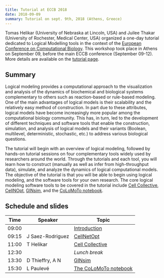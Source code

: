 ```yaml
---
title: Tutorial at ECCB 2018 
date: 2018-09-09
summary: Tutorial on sept. 9th, 2018 (Athens, Greece)
---
```


Tomas Helikar (University of Nebraska at Lincoln, USA) and Juilee Thakar (University of Rochester, Medical Center, USA)
organized a one-day tutorial dedicated to Logical Modelling tools in the context of the 
[European Conference on Computational Biology](http://eccb18.org).
This workshop took place in Athens on September 09, before the main ECCB conference (September 09-12).
More details are available on the [tutorial page](http://eccb18.org/tutorial-8).


## Summary

Logical modeling provides a computational approach to the visualization and analysis of the
dynamics of biochemical and biological systems complementary to others such as reaction-based
or rule-based modeling. One of the main advantages of logical models is their scalability and
the relatively easy method of construction. In part due to these attributes, logical models
have become increasingly more popular among the computational biology community.
This has, in turn, led to the development of different techniques and software tools that enable
the construction, simulation, and analysis of logical models and their variants (Boolean, multilevel,
deterministic, stochastic, etc.) to address various biological questions.​​​​​​​​​​

The tutorial will begin with an overview of logical modeling, followed by hands-on tutorial sessions
on four complementary tools widely used by researchers around the world. Through the tutorials and each
tool, you will learn how to construct (manually as well as infer from high-throughput data), simulate,
and analyze the dynamics of logical computational models. The objective of the tutorial is that you will
be able to begin using logical modeling, and the software tools for your own research. The core logical
modeling software tools to be covered in the tutorial include
[Cell Collective](http://www.cellcollective.org),
[CellNOpt](http://www.cellnopt.org),
[GINsim](http://www.ginsim.org), 
and the [CoLoMoTo notebook](http://www.colomoto.org/notebook).



## Schedule and slides


| Time   | Speaker                 |  Topic
| ------ | ----------------------- | --------------------------------------------------------
| 09:00  |                         | [Introduction](ECCB_T8_introduction.pdf)
| 09:15  | J Saez-Rodriguez        | [CellNetOpt](ECCB_T8_CNO.pdf)
| 11:00  | T Helikar               | [Cell Collective](ECCB_T8_CellCollective.pdf)
| 12:30  |                         | *Lunch break*
| 13:30  | D Thieffry, A N         | [GINsim](ECCB_T8_GINsim.pdf)
| 15:30  | L Paulevé               | [The CoLoMoTo notebook](https://loicpauleve.name/slides/ECCB18-Tutorial)



